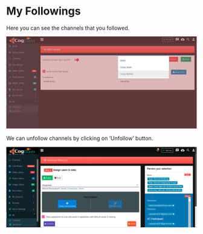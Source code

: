 # My Followings

Here you can see the channels that you followed.

![](../.gitbook/assets/image%20%2843%29.png)

We can unfollow channels by clicking on ‘Unfollow’ button.

![](../.gitbook/assets/image%20%28198%29.png)



